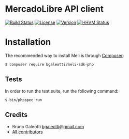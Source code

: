 # MercadoLibre API client

[![Build Status](https://travis-ci.org/bgaleotti/meli-sdk-php.svg)](https://travis-ci.org/bgaleotti/meli-sdk-php)
[![License](https://img.shields.io/packagist/l/bgaleotti/meli-sdk-php.svg)](https://packagist.org/packages/bgaleotti/meli-sdk-php)
[![Version](https://img.shields.io/packagist/v/bgaleotti/meli-sdk-php.svg)](https://packagist.org/packages/bgaleotti/meli-sdk-php)
[![HHVM Status](https://img.shields.io/hhvm/bgaleotti/meli-sdk-php.svg)](http://hhvm.h4cc.de/package/bgaleotti/meli-sdk-php)

# Installation

The recommended way to install Meli is through
[Composer](http://getcomposer.org):

```
$ composer require bgaleotti/meli-sdk-php
```

## Tests

In order to run the test suite, run the following command:

```
$ bin/phpspec run
```

## Credits

* Bruno Galeotti <bgaleotti@gmail.com>
* [All contributors](https://github.com/bgaleotti/meli-sdk-php/contributors)
